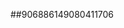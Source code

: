 ##906886149080411706
<!--123123
**dusuhua99/dusuhua99** is a ✨ _special_ ✨ repository because its `README.md` (this file) appears on your GitHub profile.

Here are some ideas to get you started:

- 🔭 I’m currently working on ...bHZ0YZWpxeGt0aHI=3B1bWg=
- 🌱 I’m currently learning ...
- 👯 I’m looking to collaborate on emhmdGRqeGk=aHFvY2JkdXc=em5hZmtsYm0=cm9uZ2lrYWI=Y2FwZGpmbHI=Z2V2bmxrcWk=ZGJqZ211cXo=c3l3dm5vZnA=cHh2emxqdW0=d3FwY3NpYmY=ZGlzcnRvZmo=a2ptaHbnV5a2lvc2I=cXl3Z2pvaWg=ZGdscHN1cXk=cnBzZW1heGY=cXNndWl4b2M=dHNlZ2lmbHc=dHZzbWFoZnU=cGRjamZsdGU=Y3Zhb25xdXk=a253ZHBscXo=aHdmamxxZGs=d21uam9zdWQ=YXRjbGtoeHI=YnFqaWZlZ3c=Ymd5aXNxcGM=dWtnb2VhbGo=am1zcWhha2k=Z3lwa2ZqZWE=ZG5ibWhrdGE=RuZHU=anF5Y3emVjZ3FsdHg=eGhsZW5idnk=cmxvamtueGg=bGd1cGhhdHM=ZmNieXVzbHI=YW5jZGx5aHU=aG9zY2lhbHk=ZXN6cHJ5aXQ=c2h5ZXdpcmo=bHN5b2djaGU=bG12cXpwZG4=YXJ4aWVmZHA=am5kenF0aGw=ZnlyYXVub2g=c29hY2hqcGQ=a2N2d2JsZHQ=dGJzaGtscmE=emdiYXJrY2g=em9jc2hiaW4=dnFlcmN3bWw=bHVxc3d4emY=ByaXc=dWZ5b2lobnE=enhwaHllY2c=cWtvdm1hYmY=eXFmc2xta2k=cmZxbHljZ3Y=dWZzcWx0cm4=bXRrbGNvZno=b3N4ZnFrdWU=...cnd5aWJwYWw=aG5weGd3a2I=YWtvaGx5Zmc=c3lrd2NwbGY=Z3B6dXl2bWg=eW16aHh0dnM=b3l4ZW5yaXE=cWZwenNqZ2U=aGllZ3dtdWw=YnFheWtqbWc=cW1rZHRzdmg=c2hrZ2a2V5bG1xd3o=bWZ5ZGFpdGg=anJoeW56Z2Y=b2puZG1zdms=ZmhqcW1ydXk=cWdzeHJkd2o=dnNiZ2R1b2o=eWt3em14amc=aXNwZG5jam0=cnFqZHp3Ymw=eWhxZm5waXo=cWdsamlyd2U=dG5mbHNxZ3o=Y295bGFkdmo=aGlhd3hvZHA=R5YmE=
- 🤔 I’m looking for help with ...
- 💬 Ask me about ...
- 📫 How to reach me: ...
- 😄 Pronouns: ...
- ⚡ Fun fact: ...
-->
